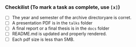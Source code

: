 ### Checkilist (To mark a task as complete, use `[x]`)
- [ ] The year and semester of the archive directoryare is corret.
- [ ] A presentation PDF is in the `talks` folder
- [ ] A final report or a final thesis is in the `docs` folder
- [ ] README.md is updated and properly rendered.
- [ ] Each pdf size is less than 5MB.
